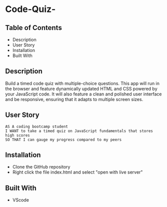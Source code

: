 # Code-Quiz-

## Table of Contents
  - Description
  - User Story
  - Installation
  - Built With

## Description
Build a timed code quiz with multiple-choice questions. This app will run in the browser and feature dynamically updated HTML and CSS powered by your JavaScript code. It will also feature a clean and polished user interface and be responsive, ensuring that it adapts to multiple screen sizes.


## User Story
```
AS A coding bootcamp student
I WANT to take a timed quiz on JavaScript fundamentals that stores high scores
SO THAT I can gauge my progress compared to my peers
```
## Installation 
- Clone the GitHub repository
- Right click the file index.html and select "open with live server"

## Built With
- VScode



